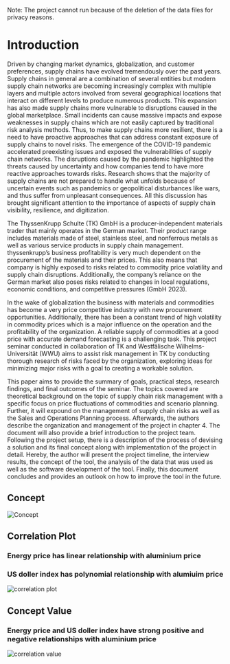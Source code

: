 Note: The project cannot run because of the deletion of the data files for privacy reasons.

# Introduction

Driven by changing market dynamics, globalization, and customer preferences, supply chains have evolved tremendously over the past years. Supply chains in general are a combination of several entities but modern supply chain networks are becoming increasingly complex with multiple layers and multiple actors involved from several geographical locations that interact on different levels to produce numerous products. This expansion has also made supply chains more vulnerable to disruptions caused in the global marketplace. Small incidents can cause massive impacts and expose weaknesses in supply chains which are not easily captured by traditional risk analysis methods. Thus, to make supply chains more resilient, there is a need to have proactive approaches that can address constant exposure of supply chains to novel risks. The emergence of the COVID-19 pandemic accelerated preexisting issues and exposed the vulnerabilities of supply chain networks. The disruptions caused by the pandemic highlighted the threats caused by uncertainty and how companies tend to have more reactive approaches towards risks. Research shows that the majority of supply chains are not prepared to handle what unfolds because of uncertain events such as pandemics or geopolitical disturbances like wars, and thus suffer from unpleasant consequences. All this discussion has brought significant attention to the importance of aspects of supply chain visibility, resilience, and digitization.

The ThyssenKrupp Schulte (TK) GmbH is a producer-independent materials trader that mainly operates in the German market. Their product range includes materials made of steel, stainless steel, and nonferrous metals as well as various service products in supply chain management. thyssenkrupp’s business profitability is very much dependent on the procurement of the materials and their prices. This also means that company is highly exposed to risks related to commodity price volatility and supply chain disruptions. Additionally, the company’s reliance on the German market also poses risks related to changes in local regulations, economic conditions, and competitive pressures (GmbH 2023).

In the wake of globalization the business with materials and commodities has become a very price competitive industry with new procurement opportunities. Additionally, there has been a constant trend of high volatility in commodity prices which is a major influence on the operation and the profitability of the organization. A reliable supply of commodities at a good price with accurate demand forecasting is a challenging task. This project seminar conducted in collaboration of TK and Westfälische Wilhelms-Universität (WWU) aims to assist risk management in TK by conducting thorough research of risks faced by the organization, exploring ideas for minimizing major risks with a goal to creating a workable solution.

This paper aims to provide the summary of goals, practical steps, research findings, and final outcomes of the seminar. The topics covered are theoretical background on the topic of supply chain risk management with a specific focus on price fluctuations of commodities and scenario planning. Further, it will expound on the management of supply chain risks as well as the Sales and Operations Planning process. Afterwards, the authors describe the organization and management of the project in chapter 4. The document will also provide a brief introduction to the project team. Following the project setup, there is a description of the process of devising a solution and its final concept along with implementation of the project in detail. Hereby, the author will present the project timeline, the interview results, the concept of the tool, the analysis of the data that was used as well as the software development of the tool. Finally, this document concludes and provides an outlook on how to improve the tool in the future.


## Concept
![Concept](concept.png)

## Correlation Plot
### Energy price has linear relationship with aluminium price 
### US doller index has polynomial relationship with alumiuim price
![correlation plot](https://user-images.githubusercontent.com/48459923/204825181-193e8585-a0a2-43f8-9bc3-a290cd3326b5.png)

## Concept Value
### Energy price and US doller index have strong positive and negative relationships with aluminium price 
![correlation value](https://user-images.githubusercontent.com/48459923/204825174-72653236-1db5-49d5-93ad-f88943cda4ba.PNG)

